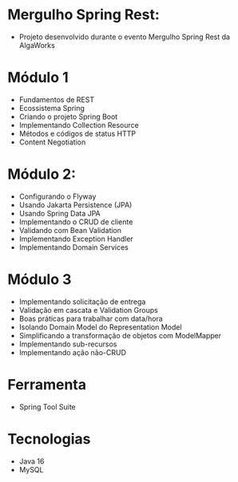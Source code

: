 # Mergulho Spring Rest:
* Projeto desenvolvido durante o evento Mergulho Spring Rest da AlgaWorks

# Módulo 1
* Fundamentos de REST
* Ecossistema Spring
* Criando o projeto Spring Boot
* Implementando Collection Resource
* Métodos e códigos de status HTTP
* Content Negotiation


# Módulo 2:
* Configurando o Flyway
* Usando Jakarta Persistence (JPA)
* Usando Spring Data JPA
* Implementando o CRUD de cliente
* Validando com Bean Validation
* Implementando Exception Handler
* Implementando Domain Services

# Módulo 3
* Implementando solicitação de entrega
* Validação em cascata e Validation Groups
* Boas práticas para trabalhar com data/hora
* Isolando Domain Model do Representation Model
* Simplificando a transformação de objetos com ModelMapper
* Implementando sub-recursos
* Implementando ação não-CRUD

# Ferramenta
* Spring Tool Suite

# Tecnologias
* Java 16
* MySQL